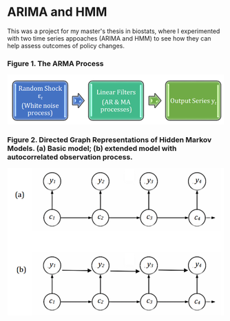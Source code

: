 # ARIMA and HMM

This was a project for my master's thesis in biostats, where I experimented with two time series appoaches (ARIMA and HMM) to see how they can help assess outcomes of policy changes.

### Figure 1. The ARMA Process

![alt text](https://github.com/cxz222/Time-Series-for-Policy-Evaluation/blob/master/README%20images/Figure%201%20-%20ARMA.png)


### Figure 2. Directed Graph Representations of Hidden Markov Models. (a) Basic model; (b) extended model with autocorrelated observation process.

![alt text](https://github.com/cxz222/Time-Series-for-Policy-Evaluation/blob/master/README%20images/Figure%202%20-%20HMM.png)
